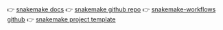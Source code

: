 👉 [snakemake docs](https://snakemake.readthedocs.io/en/stable/index.html)
👉 [snakemake github repo](https://github.com/snakemake/snakemake)
👉 [snakemake-workflows github](https://github.com/snakemake-workflows/docs)
👉 [snakemake project template](https://github.com/snakemake-workflows/snakemake-workflow-template)
